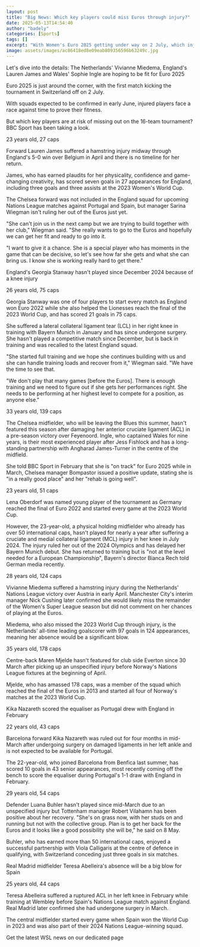```yaml
---
layout: post
title: "Big News: Which key players could miss Euros through injury?"
date: 2025-05-13T14:54:40
author: "badely"
categories: [Sports]
tags: []
excerpt: "With Women's Euro 2025 getting under way on 2 July, which injured players are at risk of missing the tournament?"
image: assets/images/ac86418ed8e09eab809356596b63249c.jpg
---
```


Let's dive into the details: The Netherlands' Vivianne Miedema, England's Lauren James and Wales' Sophie Ingle are hoping to be fit for Euro 2025

Euro 2025 is just around the corner, with the first match kicking the tournament in Switzerland off on 2 July.

With squads expected to be confirmed in early June, injured players face a race against time to prove their fitness.

But which key players are at risk of missing out on the 16-team tournament? BBC Sport has been taking a look.

23 years old, 27 caps

Forward Lauren James suffered a hamstring injury midway through England's 5-0 win over Belgium in April and there is no timeline for her return.

James, who has earned plaudits for her physicality, confidence and game-changing creativity, has scored seven goals in 27 appearances for England, including three goals and three assists at the 2023 Women's World Cup.

The Chelsea forward was not included in the England squad for upcoming Nations League matches against Portugal and Spain, but manager Sarina Wiegman isn't ruling her out of the Euros just yet.

"She can't join us in the next camp but we are trying to build together with her club," Wiegman said. "She really wants to go to the Euros and hopefully we can get her fit and ready to go into it.

"I want to give it a chance. She is a special player who has moments in the game that can be decisive, so let's see how far she gets and what she can bring us. I know she is working really hard to get there."

England's Georgia Stanway hasn't played since December 2024 because of a knee injury

26 years old, 75 caps

Georgia Stanway was one of four players to start every match as England won Euro 2022 while she also helped the Lionesses reach the final of the 2023 World Cup, and has scored 21 goals in 75 caps.

She suffered a lateral collateral ligament tear (LCL) in her right knee in training with Bayern Munich in January and has since undergone surgery. She hasn't played a competitive match since December, but is back in training and was recalled to the latest England squad.

"She started full training and we hope she continues building with us and she can handle training loads and recover from it," Wiegman said. "We have the time to see that.

"We don't play that many games [before the Euros]. There is enough training and we need to figure out if she gets her performances right. She needs to be performing at her highest level to compete for a position, as anyone else."

33 years old, 139 caps

The Chelsea midfielder, who will be leaving the Blues this summer, hasn't featured this season after damaging her anterior cruciate ligament (ACL) in a pre-season victory over Feyenoord. Ingle, who captained Wales for nine years, is their most experienced player after Jess Fishlock and has a long-standing partnership with Angharad James-Turner in the centre of the midfield.

She told BBC Sport in February that she is "on track" for Euro 2025 while in March, Chelsea manager Bompastor issued a positive update, stating she is "in a really good place" and her "rehab is going well".

23 years old, 51 caps

Lena Oberdorf was named young player of the tournament as Germany reached the final of Euro 2022 and started every game at the 2023 World Cup.

However, the 23-year-old, a physical holding midfielder who already has over 50 international caps, hasn't played for nearly a year after suffering a cruciate and medial collateral ligament (MCL) injury in her knee in July 2024. The injury ruled her out of the 2024 Olympics and has delayed her Bayern Munich debut. She has returned to training but is "not at the level needed for a European Championship", Bayern's director Bianca Rech told German media recently. 

28 years old, 124 caps

Vivianne Miedema suffered a hamstring injury during the Netherlands' Nations League victory over Austria in early April. Manchester City's interim manager Nick Cushing later confirmed she would likely miss the remainder of the Women's Super League season but did not comment on her chances of playing at the Euros.

Miedema, who also missed the 2023 World Cup through injury, is the Netherlands' all-time leading goalscorer with 97 goals in 124 appearances, meaning her absence would be a significant blow.

35 years old, 178 caps

Centre-back Maren Mjelde hasn't featured for club side Everton since 30 March after picking up an unspecified injury before Norway's Nations League fixtures at the beginning of April.

Mjelde, who has amassed 178 caps, was a member of the squad which reached the final of the Euros in 2013 and started all four of Norway's matches at the 2023 World Cup.

Kika Nazareth scored the equaliser as Portugal drew with England in February

22 years old, 43 caps

Barcelona forward Kika Nazareth was ruled out for four months in mid-March after undergoing surgery on damaged ligaments in her left ankle and is not expected to be available for Portugal.

The 22-year-old, who joined Barcelona from Benfica last summer, has scored 10 goals in 43 senior appearances, most recently coming off the bench to score the equaliser during Portugal's 1-1 draw with England in February.

29 years old, 54 caps

Defender Luana Buhler hasn't played since mid-March due to an unspecified injury but Tottenham manager Robert Vilahamn has been positive about her recovery. "She's on grass now, with her studs on and running but not with the collective group. Plan is to get her back for the Euros and it looks like a good possibility she will be," he said on 8 May. 

Buhler, who has earned more than 50 international caps, enjoyed a successful partnership with Viola Calligaris at the centre of defence in qualifying, with Switzerland conceding just three goals in six matches.

Real Madrid midfielder Teresa Abelleira's absence will be a big blow for Spain

25 years old, 44 caps

Teresa Abelleira suffered a ruptured ACL in her left knee in February while training at Wembley before Spain's Nations League match against England. Real Madrid later confirmed she had undergone surgery in March. 

The central midfielder started every game when Spain won the World Cup in 2023 and was also part of their 2024 Nations League-winning squad.

Get the latest WSL news on our dedicated page

